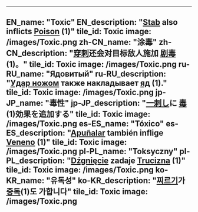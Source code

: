 ---

EN_name: "Toxic"
EN_description: "<a href = '../en/abilities#Stab'>Stab</a> also inflicts  <u>Poison</u> (1)"
tile_id: Toxic
image: /images/Toxic.png
zh-CN_name: "涂毒"
zh-CN_description: "<a href = '../zh_cn/abilities#Stab'>穿刺</a>还会对目标敌人施加 <u>剧毒</u> (1)。"
tile_id: Toxic
image: /images/Toxic.png
ru-RU_name: "Ядовитый"
ru-RU_description: "<a href = '../ru_ru/abilities#Stab'>Удар ножом</a> также накладывает  <u>яд</u> (1)."
tile_id: Toxic
image: /images/Toxic.png
jp-JP_name: "毒性"
jp-JP_description: "<a href = '../jp_jp/abilities#Stab'>一刺し</a>に <u>毒</u>(1)効果を追加する"
tile_id: Toxic
image: /images/Toxic.png
es-ES_name: "Tóxico"
es-ES_description: "<a href = '../es_es/abilities#Stab'>Apuñalar</a> también inflige  <u>Veneno</u> (1)"
tile_id: Toxic
image: /images/Toxic.png
pl-PL_name: "Toksyczny"
pl-PL_description: "<a href = '../pl_pl/abilities#Stab'>Dźgnięcie</a> zadaje  <u>Trucizna</u> (1)"
tile_id: Toxic
image: /images/Toxic.png
ko-KR_name: "유독성"
ko-KR_description: "<a href = '../ko_kr/abilities#Stab'>찌르기</a>가  <u>중독</u>(1)도 가합니다"
tile_id: Toxic
image: /images/Toxic.png
---